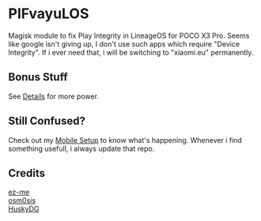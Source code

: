 # PIFvayuLOS
Magisk module to fix Play Integrity in LineageOS for POCO X3 Pro. Seems like google isn't giving up, I don't use such apps which require "Device Integrity". If i ever need that, i will be switching to "xiaomi.eu" permanently.

## Bonus Stuff
See [Details](Details.md) for more power.

## Still Confused?
Check out my [Mobile Setup](https://github.com/ToucH9000/Mobile-Specification) to know what's happening. Whenever i find something usefull, i always update that repo.

## Credits
[ez-me](https://github.com/ez-me)<br>
[osm0sis](https://github.com/osm0sis)<br>
[HuskyDG](https://github.com/HuskyDG)
